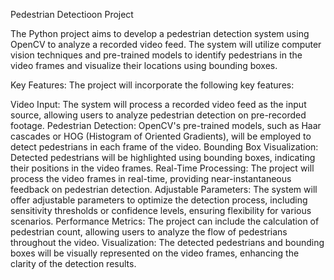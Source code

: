 Pedestrian Detectioon Project

The Python project aims to develop a pedestrian detection system using OpenCV to analyze a recorded video feed. The system will utilize computer vision techniques and pre-trained models to identify pedestrians in the video frames and visualize their locations using bounding boxes.



Key Features: The project will incorporate the following key features:

Video Input: The system will process a recorded video feed as the input source, allowing users to analyze pedestrian detection on pre-recorded footage.
Pedestrian Detection: OpenCV's pre-trained models, such as Haar cascades or HOG (Histogram of Oriented Gradients), will be employed to detect pedestrians in each frame of the video.
Bounding Box Visualization: Detected pedestrians will be highlighted using bounding boxes, indicating their positions in the video frames.
Real-Time Processing: The project will process the video frames in real-time, providing near-instantaneous feedback on pedestrian detection.
Adjustable Parameters: The system will offer adjustable parameters to optimize the detection process, including sensitivity thresholds or confidence levels, ensuring flexibility for various scenarios.
Performance Metrics: The project can include the calculation of pedestrian count, allowing users to analyze the flow of pedestrians throughout the video.
Visualization: The detected pedestrians and bounding boxes will be visually represented on the video frames, enhancing the clarity of the detection results.
